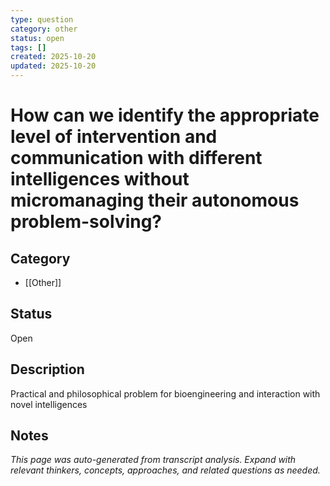 ```yaml
---
type: question
category: other
status: open
tags: []
created: 2025-10-20
updated: 2025-10-20
---
```


# How can we identify the appropriate level of intervention and communication with different intelligences without micromanaging their autonomous problem-solving?

## Category

- [[Other]]

## Status

Open

## Description

Practical and philosophical problem for bioengineering and interaction with novel intelligences

## Notes

*This page was auto-generated from transcript analysis. Expand with relevant thinkers, concepts, approaches, and related questions as needed.*
